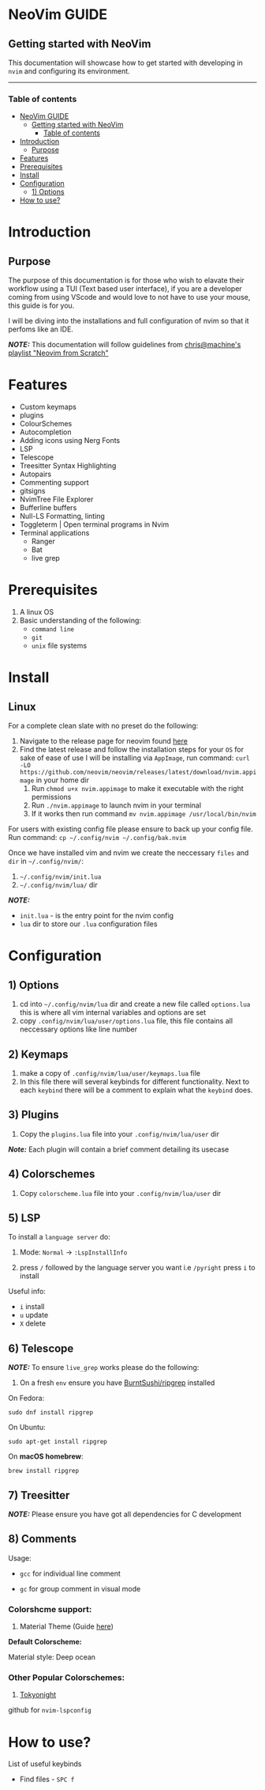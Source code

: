 # NeoVim GUIDE

## Getting started with NeoVim

This documentation will showcase how to get started with developing in `nvim` and configuring its environment.

---

### Table of contents

- [NeoVim GUIDE](#neovim-guide)
  - [Getting started with NeoVim](#getting-started-with-neovim)
    - [Table of contents](#table-of-contents)
- [Introduction](#introduction)
  - [Purpose](#purpose)
- [Features](#features)
- [Prerequisites](#prerequisites)
- [Install](#install)
- [Configuration](#configuration)
  - [1) Options](#1-options)
- [How to use?](#how-to-use)

# Introduction
## Purpose
The purpose of this documentation is for those who wish to elavate their workflow using a TUI (Text based user interface), if you are a developer coming from using VScode and would love to not have to use your mouse, this guide is for you. 

I will be diving into the installations and full configuration of nvim so that it perfoms like an IDE.

***NOTE:*** This documentation will follow guidelines from [chris@machine's playlist "Neovim from Scratch"](https://www.youtube.com/playlist?list=PLhoH5vyxr6Qq41NFL4GvhFp-WLd5xzIzZ)

# Features
- Custom keymaps
- plugins
- ColourSchemes
- Autocompletion
- Adding icons using Nerg Fonts
- LSP
- Telescope
- Treesitter Syntax Highlighting
- Autopairs
- Commenting support
- gitsigns
- NvimTree File Explorer
- Bufferline buffers
- Null-LS Formatting, linting
- Toggleterm | Open terminal programs in Nvim
- Terminal applications
    - Ranger
    - Bat
    - live grep

# Prerequisites
1. A linux OS
2. Basic understanding of the following:
    - `command line`
    - `git`
    - `unix` file systems 

# Install

## Linux

For a complete clean slate with no preset do the following:
   1. Navigate to the release page for neovim found [here](https://github.com/neovim/neovim/releases)
   2. Find the latest release and follow the installation steps for your `OS` for sake of ease of use I will be installing via `AppImage`, run command: `curl -LO https://github.com/neovim/neovim/releases/latest/download/nvim.appimage` in your home dir
      1. Run `chmod u+x nvim.appimage` to make it executable with the right permissions
      2. Run `./nvim.appimage` to launch nvim in your terminal
      3. If it works then run command `mv nvim.appimage /usr/local/bin/nvim` 

For users with existing config file please ensure to back up your config file. Run command: `cp ~/.config/nvim ~/.config/bak.nvim`

Once we have installed vim and nvim we create the neccessary `files` and `dir` in `~/.config/nvim/`:
1. `~/.config/nvim/init.lua`
2. `~/.config/nvim/lua/` dir

***NOTE:***
- `init.lua` - is the entry point for the nvim config 
- `lua` dir to store our `.lua` configuration files


# Configuration

## 1) Options

1. cd into `~/.config/nvim/lua` dir and create a new file called `options.lua` this is where all vim internal variables and options are set
2. copy `.config/nvim/lua/user/options.lua` file, this file contains all neccessary options like line number


## 2) Keymaps

1. make a copy of `.config/nvim/lua/user/keymaps.lua` file
2. In this file there will several keybinds for different functionality.
   Next to each `keybind` there will be a comment to explain what the `keybind` does. 

## 3) Plugins

1. Copy the `plugins.lua` file into your  `.config/nvim/lua/user` dir 

***Note:*** Each plugin will contain a brief comment detailing its usecase

## 4) Colorschemes

1. Copy `colorscheme.lua` file into your `.config/nvim/lua/user` dir

## 5) LSP 

To install a `language server` do: 

1. Mode: `Normal` -> `:LspInstallInfo` 

2. press `/` followed by the language server you want i.e `/pyright` press `i` to install

Useful info:

- `i` install
- `u` update
- `X` delete

## 6) Telescope

***NOTE:*** To ensure `live_grep` works please do the following:

1. On a fresh `env` ensure you have [BurntSushi/ripgrep](https://github.com/BurntSushi/ripgrep#installation) installed

On Fedora:

```
sudo dnf install ripgrep
```

On Ubuntu:

```
sudo apt-get install ripgrep
```


On **macOS homebrew**:

```
brew install ripgrep
```


## 7) Treesitter

***NOTE:*** Please ensure you have got all dependencies for C development

## 8) Comments

Usage:
- `gcc` for individual line comment

- `gc` for group comment in visual mode

### Colorshcme support:
1. Material Theme (Guide [here](https://opensourcelibs.com/lib/material.nvim))

**Default Colorscheme:**

Material style: Deep ocean

### Other Popular Colorschemes:
1. [Tokyonight](https://github.com/folke/tokyonight.nvim)



github for `nvim-lspconfig`
# How to use?
List of useful keybinds
- Find files - `SPC f`


